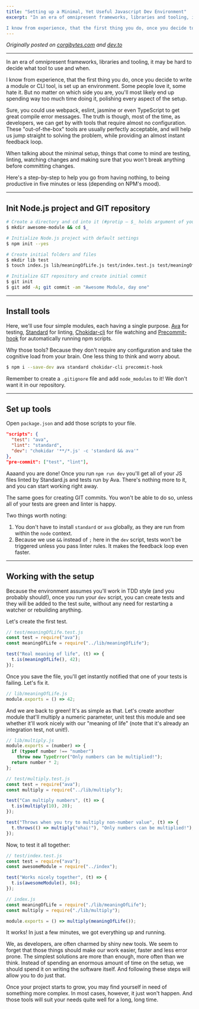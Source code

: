 ```yaml
---
title: "Setting up a Minimal, Yet Useful Javascript Dev Environment"
excerpt: "In an era of omnipresent frameworks, libraries and tooling, it may be hard to decide what tool to use and when.

I know from experience, that the first thing you do, once you decide to write a module or CLI tool, is set up an environment. Some people love it, some hate it. But no matter on which side you are, you’ll most likely end up spending way too much time doing it, polishing every aspect of the setup."
---
```


_Originally posted on [corgibytes.com](http://corgibytes.com/blog/2016/09/27/minimal-useful-javascript-environment/) and [dev.to](https://dev.to/corgibytes/setting-up-a-minimal-yet-useful-javascript-dev-environment)_

---

In an era of omnipresent frameworks, libraries and tooling, it may be hard to decide what tool to use and when.

I know from experience, that the first thing you do, once you decide to write a module or CLI tool, is set up an environment. Some people love it, some hate it. But no matter on which side you are, you'll most likely end up spending way too much time doing it, polishing every aspect of the setup.

Sure, you could use webpack, eslint, jasmine or even TypeScript to get great compile error messages.
The truth is though, most of the time, as developers, we can get by with tools that require almost no configuration. These "out-of-the-box" tools are usually perfectly acceptable, and will help us jump straight to solving the problem, while providing an almost instant feedback loop.

When talking about the minimal setup, things that come to mind are testing, linting, watching changes and making sure that you won't break anything before committing changes.

Here's a step-by-step to help you go from having nothing, to being productive in five minutes or less (depending on NPM's mood).

---

## Init Node.js project and GIT repository

```sh
# Create a directory and cd into it (#protip – $_ holds argument of your last command)
$ mkdir awesome-module && cd $_

# Initialize Node.js project with default settings
$ npm init --yes

# Create initial folders and files
$ mkdir lib test
$ touch index.js lib/meaningOfLife.js test/index.test.js test/meaningOfLife.test.js

# Initialize GIT repository and create initial commit
$ git init
$ git add -A; git commit -am "Awesome Module, day one"
```

---

## Install tools

Here, we'll use four simple modules, each having a single purpose. [Ava](https://github.com/avajs/ava) for testing, [Standard](https://github.com/feross/standard) for linting, [Chokidar-cli](https://github.com/kimmobrunfeldt/chokidar-cli) for file watching and [Precommit-hook](https://github.com/nlf/precommit-hook) for automatically running npm scripts.

Why those tools? Because they don't require any configuration and take the cognitive load from your brain. One less thing to think and worry about.

```sh
$ npm i --save-dev ava standard chokidar-cli precommit-hook
```

Remember to create a `.gitignore` file and add `node_modules` to it! We don't want it in our repository.

---

## Set up tools

Open `package.json` and add those scripts to your file.

```json
"scripts": {
  "test": "ava",
  "lint": "standard",
  "dev": "chokidar '**/*.js' -c 'standard && ava'"
},
"pre-commit": ["test", "lint"],
```

Aaaand you are done! Once you run `npm run dev` you'll get all of your JS files linted by Standard.js and tests run by Ava. There's nothing more to it, and you can start working right away.

The same goes for creating GIT commits. You won't be able to do so, unless all of your tests are green and linter is happy.

Two things worth noting:

1. You don't have to install `standard` or `ava` globally, as they are run from within the `node` context.
2. Because we use `&&` instead of `;` here in the `dev` script, tests won't be triggered unless you pass linter rules. It makes the feedback loop even faster.

---

## Working with the setup

Because the environment assumes you'll work in TDD style (and you probably should!), once you run your `dev` script, you can create tests and they will be added to the test suite, without any need for restarting a watcher or rebuilding anything.

Let's create the first test.

```js
// test/meaningOfLife.test.js
const test = require("ava");
const meaningOfLife = require("../lib/meaningOfLife");

test("Real meaning of life", (t) => {
  t.is(meaningOfLife(), 42);
});
```

Once you save the file, you'll get instantly notified that one of your tests is failing. Let's fix it.

```js
// lib/meaningOfLife.js
module.exports = () => 42;
```

And we are back to green! It's as simple as that. Let's create another module that'll multiply a numeric parameter, unit test this module and see whether it'll work nicely with our "meaning of life" (note that it's already an integration test, not unit!).

```js
// lib/multiply.js
module.exports = (number) => {
  if (typeof number !== "number")
    throw new TypeError("Only numbers can be multiplied!");
  return number * 2;
};
```

```js
// test/multiply.test.js
const test = require("ava");
const multiply = require("../lib/multiply");

test("Can multiply numbers", (t) => {
  t.is(multiply(10), 20);
});

test("Throws when you try to multiply non-number value", (t) => {
  t.throws(() => multiply("ohai!"), "Only numbers can be multiplied!");
});
```

Now, to test it all together:

```js
// test/index.test.js
const test = require("ava");
const awesomeModule = require("../index");

test("Works nicely together", (t) => {
  t.is(awesomeModule(), 84);
});
```

```js
// index.js
const meaningOfLife = require("./lib/meaningOfLife");
const multiply = require("./lib/multiply");

module.exports = () => multiply(meaningOfLife());
```

It works! In just a few minutes, we got everything up and running.

We, as developers, are often charmed by shiny new tools. We seem to forget that those things should make our work easier, faster and less error prone. The simplest solutions are more than enough, more often than we think. Instead of spending an enormous amount of time on the setup, we should spend it on writing the software itself. And following these steps will allow you to do just that.

Once your project starts to grow, you may find yourself in need of something more complex. In most cases, however, it just won't happen. And those tools will suit your needs quite well for a long, long time.
